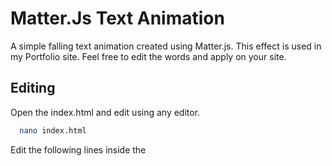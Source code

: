 
# Matter.Js Text Animation

A simple falling text animation created using Matter.js. This effect is used in my Portfolio site. Feel free to edit the words and apply on your site.



## Editing

Open the index.html and edit using any editor.

```bash
  nano index.html
```
Edit the following lines inside the <script> tag to add your own words.

```html
    let wordsToDisplay = [
                "Photoshop",
                "Illustrator",
                "Figma",
                "Branding",
                "Design",
                "Logo",
                "UI/UX",
                "Web Design",
                "Graphic Design",  
                "Development",
                "Frontend",
                "HTML",
                "CSS",
                "JavaScript",
                "React",
                "WordPress",
        ];
```

Save the Changes.
   
